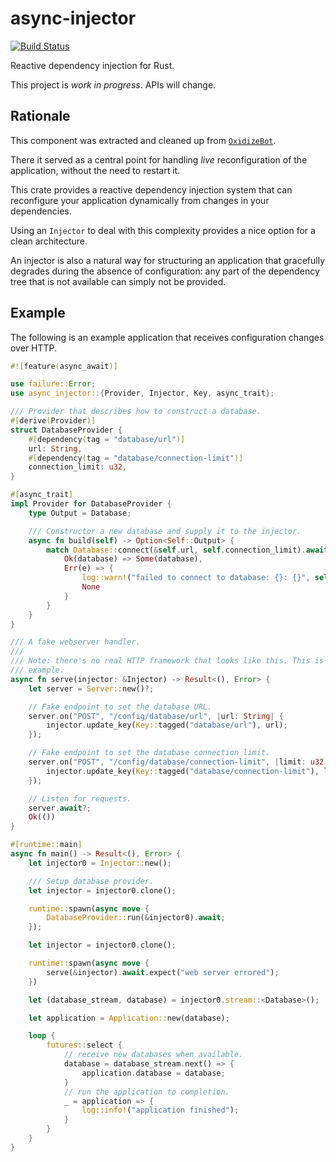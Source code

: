 # async-injector

[![Build Status](https://travis-ci.org/udoprog/async-injector.svg?branch=master)](https://travis-ci.org/udoprog/async-injector)

Reactive dependency injection for Rust.

This project is _work in progress_. APIs will change.

## Rationale

This component was extracted and cleaned up from [`OxidizeBot`].

There it served as a central point for handling _live_ reconfiguration of the
application, without the need to restart it.

This crate provides a reactive dependency injection system that can reconfigure
your application dynamically from changes in your dependencies.

Using an `Injector` to deal with this complexity provides a nice option for a
clean architecture.

An injector is also a natural way for structuring an application that gracefully
degrades during the absence of configuration: any part of the dependency tree
that is not available can simply not be provided.

[`OxidizeBot`]: https://github.com/udoprog/OxidizeBot

## Example

The following is an example application that receives configuration changes
over HTTP.

```rust
#![feature(async_await)]

use failure::Error;
use async_injector::{Provider, Injector, Key, async_trait};

/// Provider that describes how to construct a database.
#[derive(Provider)]
struct DatabaseProvider {
    #[dependency(tag = "database/url")]
    url: String,
    #[dependency(tag = "database/connection-limit")]
    connection_limit: u32,
}

#[async_trait]
impl Provider for DatabaseProvider {
    type Output = Database;

    /// Constructor a new database and supply it to the injector.
    async fn build(self) -> Option<Self::Output> {
        match Database::connect(&self.url, self.connection_limit).await {
            Ok(database) => Some(database),
            Err(e) => {
                log::warn!("failed to connect to database: {}: {}", self.url, e);
                None
            }
        }
    }
}

/// A fake webserver handler.
///
/// Note: there's no real HTTP framework that looks like this. This is just an
/// example.
async fn serve(injector: &Injector) -> Result<(), Error> {
    let server = Server::new()?;

    // Fake endpoint to set the database URL.
    server.on("POST", "/config/database/url", |url: String| {
        injector.update_key(Key::tagged("database/url"), url);
    });

    // Fake endpoint to set the database connection limit.
    server.on("POST", "/config/database/connection-limit", |limit: u32| {
        injector.update_key(Key::tagged("database/connection-limit"), limit);
    });

    // Listen for requests.
    server.await?;
    Ok(())
}

#[runtime::main]
async fn main() -> Result<(), Error> {
    let injector0 = Injector::new();

    /// Setup database provider.
    let injector = injector0.clone();

    runtime::spawn(async move {
        DatabaseProvider::run(&injector0).await;
    });

    let injector = injector0.clone();

    runtime::spawn(async move {
        serve(&injector).await.expect("web server errored");
    })

    let (database_stream, database) = injector0.stream::<Database>();

    let application = Application::new(database);

    loop {
        futures::select {
            // receive new databases when available.
            database = database_stream.next() => {
                application.database = database;
            }
            // run the application to completion.
            _ = application => {
                log::info!("application finished");
            }
        }
    }
}
```